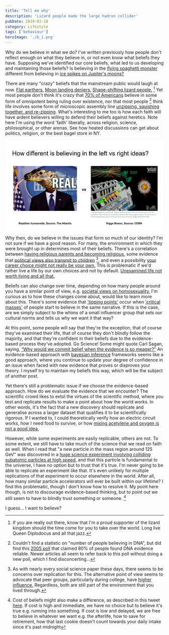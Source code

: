 ```yaml
---
title: 'Tell me why'
description: 'Lizard people made the large hadron collider'
pubDate: 2019-02-18
category: Lifestyle
tags: ['behaviour']
heroImage: './b_1.png'
---
```


Why do we believe in what we do? I've written previously how people don't reflect enough on what they believe in, or not even know what beliefs they have. Supposing we've identified our core beliefs, what led to us developing and maintaining those beliefs? Is believing in the [flying spaghetti monster](https://www.venganza.org/ 'all hail the noodly one') different from believing in [ice spikes on Jupiter's moons?](https://www.newscientist.com/article/2181727-jupiters-moon-europa-may-have-a-belt-of-15-metre-tall-ice-spikes/ 'europa hypothesis')

There are many "crazy" beliefs that the mainstream public would laugh at now. [Flat earthers.](https://en.wikipedia.org/wiki/Modern_flat_Earth_societies 'wiki page') [Moon landing deniers.](https://en.wikipedia.org/wiki/Moon_landing_conspiracy_theories 'another wiki page') [Shape-shifting lizard people.](https://en.wikipedia.org/wiki/Reptilian_humanoid 'more wiki pages') [^1] Yet most people don't think it's crazy that [70% of Americans](http://www.pewforum.org/religious-landscape-study/ 'religious breakdown') believe in some form of omnipotent being ruling over existence, nor that most people [^2] think life involves some form of microscopic assembly line [unzipping, squishing together, and re-zipping](https://www.youtube.com/watch?v=yqESR7E4b_8&t=1m50s 'DNA replication video'). What's interesting to me too is how each faith will have ardent believers willing to defend their beliefs against heretics. Note here I'm using the word 'faith' liberally, across religion, science, philosophical, or other arenas. See how heated discussions can get about politics, religion, or the best bagel store in NY.

![post](./b_1.png)

Why then, do we believe in the issues that form so much of our identity? I'm not sure if we have a good reason. For many, the environment in which they were brought up in determines most of their beliefs. There's a correlation between [having religious parents and becoming religious](http://www.pewforum.org/2016/10/26/links-between-childhood-religious-upbringing-and-current-religious-identity/ 'religious upbringing'), some evidence that [political views also transmit to children](https://www.researchgate.net/publication/231788296_Politics_Across_Generations_Family_Transmission_Reexamined 'politics across gens') [^3], and even a possibility [your career choice might not really be your own.](https://waitbutwhy.com/2018/04/picking-career.html 'was it really me?') This is problematic if we'd rather live a life by our own choices and not by default. [Unexamined life not worth living and all that.](https://www.theguardian.com/theguardian/2005/may/12/features11.g24 'unexamined life')

Beliefs can also change over time, depending on how many people around you have a similar point of view, e.g. [societal views on homosexuality.](http://www.pewforum.org/fact-sheet/changing-attitudes-on-gay-marriage/ 'changing attitudes') I'm curious as to how these changes come about, would like to learn more about this. There's some evidence that ['tipping points'](https://www.asc.upenn.edu/news-events/news/research-finds-tipping-point-large-scale-social-change 'tipping point research') occur when ['critical masses'](https://fs.blog/2017/07/critical-mass/ 'fs blog') of people start to believe in the same narrative. If this is the case, are we simply subject to the whims of a small influencer group that sets our cultural norms and tells us why we want it that way?

At this point, some people will say that they're the exception, that of course they've examined their life, that of course they don't blindly follow the majority, and that they're confident in their beliefs due to the evidence-based process they've adopted. Go Science! Some might quote Carl Sagan, saying, [“Why would we commit belief when the evidence is so meager?”](https://www.wired.com/story/sagan-old-interview/ 'carl sagan') An evidence-based approach with [bayesian inference](https://brohrer.github.io/how_bayesian_inference_works.html 'bayesian inference') frameworks seems like a good approach, where you continue to update your degree of confidence in an issue when faced with new evidence that proves or disproves your theory. I myself try to maintain my beliefs this way, which will be the subject of another post.

Yet there's still a problematic issue if we choose the evidence-based approach. How do we evaluate the evidence that we encounter? The scientific crowd likes to extol the virtues of the scientific method, where you test and replicate results to make a point about how the world works. In other words, it's the fact that a new discovery should replicate and generalise across a larger dataset that qualifies it to be scientifically rigorous. If I wanted to, I could theoretically verify how an electric circuit works, how I need food to survive, or how [mixing acetylene and oxygen is not a good idea.](https://darwinawards.com/darwin/darwin2018-15.html 'darwin award')

However, while some experiments are easily replicable, others are not. To some extent, we still have to take much of the science that we read on faith as well. When I read that "a new particle in the mass region around 125 GeV" was discovered in a [huge science experiment involving colliding subatomic particles at high speed,](https://home.cern/science/physics/higgs-boson 'cern') and that this particle is fundamental to the universe, I have no option but to trust that it's true. I'm never going to be able to replicate an experiment like that. It's even unlikely for multiple replications of that experiment to occur elsewhere in the world. After all, how many similar particle accelerators will ever be built within our lifetime? I find this problematic, though I don't know how to resolve it. My point here though, is not to discourage evidence-based thinking, but to point out we still seem to have to blindly trust something or someone. [^4]

I guess... I want to believe?

[^1]: If you are really out there, know that I'm a proud supporter of the lizard kingdom should the time come for you to take over the world. Long live Queen Diplodocus and all that jazz.

[^2]: Couldn't find a statistic on "number of people believing in DNA", but did find this [2005 poll](https://news.gallup.com/poll/19915/americans-conclusive-about-dna-evidence.aspx 'gallup poll') that claimed 80% of people found DNA evidence reliable. Newer articles all seem to refer back to this poll without doing a new poll, which I find disconcerting...

[^3]: As with nearly every social science paper these days, there seems to be concerns over replication for this. The alternative point of view seems to advocate that peer groups, particularly during college, have [higher influence.](https://www.theatlantic.com/politics/archive/2014/05/parents-political-beliefs/361462/ 'parents or peers?') Regardless, both are still part of the environment that you lived through.

[^4]: Cost of beliefs might also make a difference, as described in this tweet [here](https://twitter.com/BigAltheDukie/status/1096465815753256960 'cost of beliefs'). If cost is high and immediate, we have no choice but to believe it's true e.g. running into something. If cost is low and delayed, we are free to believe in whatever we want e.g. the afterlife, how to save for retirement, how that last cookie doesn't count towards your daily intake since it's past midnight
